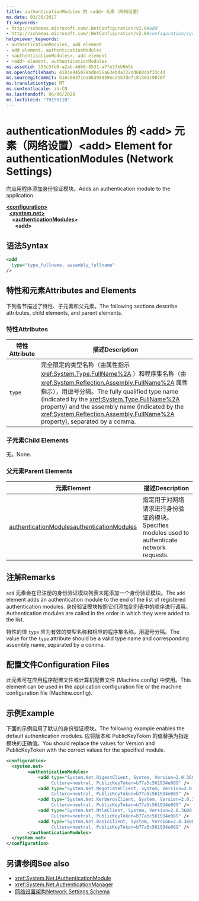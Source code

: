 ```yaml
---
title: authenticationModules 的 <add> 元素（网络设置）
ms.date: 03/30/2017
f1_keywords:
- http://schemas.microsoft.com/.NetConfiguration/v2.0#add
- http://schemas.microsoft.com/.NetConfiguration/v2.0#configuration/system.net/authenticationModules/add
helpviewer_keywords:
- authenticationModules, add element
- add element, authenticationModules
- <authenticationModules>, add element
- <add> element, authenticationModules
ms.assetid: 333c5fb0-a2ab-4db8-8531-a7fe37bb9b5b
ms.openlocfilehash: 4181a045079bdb455a63ebda722dd6b0daf33c4d
ms.sourcegitcommit: b16c00371ea06398859ecd157defc81301c9070f
ms.translationtype: MT
ms.contentlocale: zh-CN
ms.lasthandoff: 06/06/2020
ms.locfileid: "79155110"
---
```

# <a name="add-element-for-authenticationmodules-network-settings"></a><span data-ttu-id="6e14c-102">authenticationModules 的 \<add> 元素（网络设置）</span><span class="sxs-lookup"><span data-stu-id="6e14c-102">\<add> Element for authenticationModules (Network Settings)</span></span>
<span data-ttu-id="6e14c-103">向应用程序添加身份验证模块。</span><span class="sxs-lookup"><span data-stu-id="6e14c-103">Adds an authentication module to the application.</span></span>  

[**\<configuration>**](../configuration-element.md)\
&nbsp;&nbsp;[**\<system.net>**](system-net-element-network-settings.md)\
&nbsp;&nbsp;&nbsp;&nbsp;[**\<authenticationModules>**](authenticationmodules-element-network-settings.md)\
&nbsp;&nbsp;&nbsp;&nbsp;&nbsp;&nbsp;**\<add>**

## <a name="syntax"></a><span data-ttu-id="6e14c-104">语法</span><span class="sxs-lookup"><span data-stu-id="6e14c-104">Syntax</span></span>  
  
```xml  
<add
  type="type_fullname, assembly_fullname"
/>  
```  
  
## <a name="attributes-and-elements"></a><span data-ttu-id="6e14c-105">特性和元素</span><span class="sxs-lookup"><span data-stu-id="6e14c-105">Attributes and Elements</span></span>  
 <span data-ttu-id="6e14c-106">下列各节描述了特性、子元素和父元素。</span><span class="sxs-lookup"><span data-stu-id="6e14c-106">The following sections describe attributes, child elements, and parent elements.</span></span>  
  
### <a name="attributes"></a><span data-ttu-id="6e14c-107">特性</span><span class="sxs-lookup"><span data-stu-id="6e14c-107">Attributes</span></span>  
  
|<span data-ttu-id="6e14c-108">**特性**</span><span class="sxs-lookup"><span data-stu-id="6e14c-108">**Attribute**</span></span>|<span data-ttu-id="6e14c-109">**描述**</span><span class="sxs-lookup"><span data-stu-id="6e14c-109">**Description**</span></span>|  
|-------------------|---------------------|  
|`type`|<span data-ttu-id="6e14c-110">完全限定的类型名称（由属性指示 <xref:System.Type.FullName%2A> ）和程序集名称（由 <xref:System.Reflection.Assembly.FullName%2A> 属性指示），用逗号分隔。</span><span class="sxs-lookup"><span data-stu-id="6e14c-110">The fully qualified type name (indicated by the <xref:System.Type.FullName%2A> property) and the assembly name (indicated by the <xref:System.Reflection.Assembly.FullName%2A> property), separated by a comma.</span></span>|  
  
### <a name="child-elements"></a><span data-ttu-id="6e14c-111">子元素</span><span class="sxs-lookup"><span data-stu-id="6e14c-111">Child Elements</span></span>  
 <span data-ttu-id="6e14c-112">无。</span><span class="sxs-lookup"><span data-stu-id="6e14c-112">None.</span></span>  
  
### <a name="parent-elements"></a><span data-ttu-id="6e14c-113">父元素</span><span class="sxs-lookup"><span data-stu-id="6e14c-113">Parent Elements</span></span>  
  
|<span data-ttu-id="6e14c-114">**元素**</span><span class="sxs-lookup"><span data-stu-id="6e14c-114">**Element**</span></span>|<span data-ttu-id="6e14c-115">**描述**</span><span class="sxs-lookup"><span data-stu-id="6e14c-115">**Description**</span></span>|  
|-----------------|---------------------|  
|[<span data-ttu-id="6e14c-116">authenticationModules</span><span class="sxs-lookup"><span data-stu-id="6e14c-116">authenticationModules</span></span>](authenticationmodules-element-network-settings.md)|<span data-ttu-id="6e14c-117">指定用于对网络请求进行身份验证的模块。</span><span class="sxs-lookup"><span data-stu-id="6e14c-117">Specifies modules used to authenticate network requests.</span></span>|  
  
## <a name="remarks"></a><span data-ttu-id="6e14c-118">注解</span><span class="sxs-lookup"><span data-stu-id="6e14c-118">Remarks</span></span>  
 <span data-ttu-id="6e14c-119">`add` 元素会在已注册的身份验证模块列表末尾添加一个身份验证模块。</span><span class="sxs-lookup"><span data-stu-id="6e14c-119">The `add` element adds an authentication module to the end of the list of registered authentication modules.</span></span> <span data-ttu-id="6e14c-120">身份验证模块按照它们添加到列表中的顺序进行调用。</span><span class="sxs-lookup"><span data-stu-id="6e14c-120">Authentication modules are called in the order in which they were added to the list.</span></span>  
  
 <span data-ttu-id="6e14c-121">特性的值 `type` 应为有效的类型名称和相应的程序集名称，用逗号分隔。</span><span class="sxs-lookup"><span data-stu-id="6e14c-121">The value for the `type` attribute should be a valid type name and corresponding assembly name, separated by a comma.</span></span>  
  
## <a name="configuration-files"></a><span data-ttu-id="6e14c-122">配置文件</span><span class="sxs-lookup"><span data-stu-id="6e14c-122">Configuration Files</span></span>  
 <span data-ttu-id="6e14c-123">此元素可在应用程序配置文件或计算机配置文件 (Machine.config) 中使用。</span><span class="sxs-lookup"><span data-stu-id="6e14c-123">This element can be used in the application configuration file or the machine configuration file (Machine.config).</span></span>  
  
## <a name="example"></a><span data-ttu-id="6e14c-124">示例</span><span class="sxs-lookup"><span data-stu-id="6e14c-124">Example</span></span>  
 <span data-ttu-id="6e14c-125">下面的示例启用了默认的身份验证模块。</span><span class="sxs-lookup"><span data-stu-id="6e14c-125">The following example enables the default authentication modules.</span></span> <span data-ttu-id="6e14c-126">应将版本和 PublicKeyToken 的值替换为指定模块的正确值。</span><span class="sxs-lookup"><span data-stu-id="6e14c-126">You should replace the values for Version and PublicKeyToken with the correct values for the specified module.</span></span>  
  
```xml  
<configuration>  
  <system.net>  
        <authenticationModules>  
            <add type="System.Net.DigestClient, System, Version=2.0.3600.0,  
                 Culture=neutral, PublicKeyToken=b77a5c561934e089" />  
            <add type="System.Net.NegotiateClient, System, Version=2.0.3600.0,  
                 Culture=neutral, PublicKeyToken=b77a5c561934e089" />  
            <add type="System.Net.KerberosClient, System, Version=2.0.3600.0,  
                 Culture=neutral, PublicKeyToken=b77a5c561934e089" />  
            <add type="System.Net.NtlmClient, System, Version=2.0.3600.0,  
                 Culture=neutral, PublicKeyToken=b77a5c561934e089" />  
            <add type="System.Net.BasicClient, System, Version=2.0.3600.0,  
                 Culture=neutral, PublicKeyToken=b77a5c561934e089" />  
        </authenticationModules>  
  </system.net>  
</configuration>  
```  
  
## <a name="see-also"></a><span data-ttu-id="6e14c-127">另请参阅</span><span class="sxs-lookup"><span data-stu-id="6e14c-127">See also</span></span>

- <xref:System.Net.IAuthenticationModule>
- <xref:System.Net.AuthenticationManager>
- [<span data-ttu-id="6e14c-128">网络设置架构</span><span class="sxs-lookup"><span data-stu-id="6e14c-128">Network Settings Schema</span></span>](index.md)
